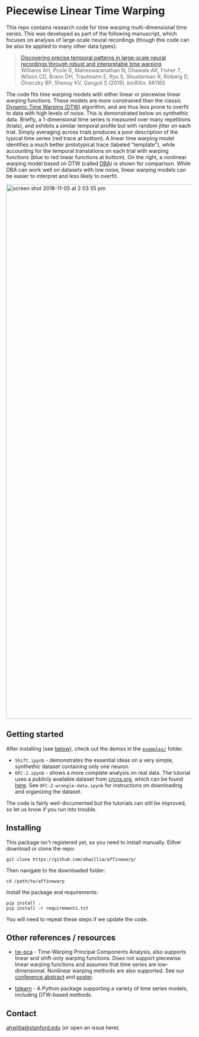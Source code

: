 # Piecewise Linear Time Warping

This repo contains research code for time warping multi-dimensional time series. This was developed as part of the following manuscript, which focuses on analysis of large-scale neural recordings (though this code can be also be applied to many other data types):

> [Discovering precise temporal patterns in large-scale neural recordings through robust and interpretable time warping](https://www.biorxiv.org/content/10.1101/661165v1).<br>
Williams AH, Poole B, Maheswaranathan N, Dhawale AK, Fisher T, Wilson CD, Brann DH, Trautmann E, Ryu S, Shusterman R, Rinberg D, Ölveczky BP, Shenoy KV, Ganguli S (2019). bioRXiv. 661165

The code fits time warping models with either linear or piecewise linear warping functions. These models are more constrained than the classic [Dynamic Time Warping (DTW)](https://en.wikipedia.org/wiki/Dynamic_time_warping) algorithm, and are thus less prone to overfit to data with high levels of noise. This is demonstrated below on synthethic data. Briefly, a 1-dimensional time series is measured over many repetitions (trials), and exhibits a similar temporal profile but with random jitter on each trial. Simply averaging across trials produces a poor description of the typical time series (red trace at bottom). A linear time warping model identifies a much better prototypical trace (labeled "template"), while accounting for the temporal translations on each trial with warping functions (blue to red linear functions at bottom). On the right, a nonlinear warping model based on DTW (called [DBA](https://github.com/fpetitjean/DBA)) is shown for comparison. While DBA can work well on datasets with low noise, linear warping models can be easier to interpret and less likely to overfit.

<img width="1445" alt="screen shot 2018-11-05 at 2 03 55 pm" src="https://user-images.githubusercontent.com/636625/48030119-e3a28d80-e104-11e8-8932-c1251f168f4b.png">

## Getting started

After installing (see [below](#installing)), check out the demos in the [`examples/`](https://github.com/ahwillia/affinewarp/tree/master/examples) folder.

* `Shift.ipynb` - demonstrates the essential ideas on a very simple, synthethic dataset containing only one neuron.
* `OFC-2.ipynb` - shows a more complete analysis on real data. The tutorial uses a publicly available dataset from [crcns.org](https://crcns.org/), which can be found [here](https://crcns.org/data-sets/ofc/ofc-2/about-ofc-2). See `OFC-2-wrangle-data.ipynb` for instructions on downloading and organizing the dataset.

The code is fairly well-documented but the tutorials can still be improved, so let us know if you run into trouble. 

## Installing

This package isn't registered yet, so you need to install manually. Either download or clone the repo:

```
git clone https://github.com/ahwillia/affinewarp/
```

Then navigate to the downloaded folder:

```
cd /path/to/affinewarp
```

Install the package and requirements:

```
pip install .
pip install -r requirements.txt
```

You will need to repeat these steps if we update the code.

## Other references / resources

* [tw-pca](https://github.com/ganguli-lab/twpca) - Time-Warping Principal Components Analysis, also supports linear and shift-only warping functions. Does not support piecewise linear warping functions and assumes that time series are low-dimensional. Nonlinear warping methods are also supported. See our [conference abstract](https://cs.stanford.edu/~poole/twpca_poster.pdf) and [poster](https://cs.stanford.edu/~poole/twpca_poster.pdf).

* [tslearn](https://tslearn.readthedocs.io/) - A Python package supporting a variety of time series models, including DTW-based methods.

## Contact

ahwillia@stanford.edu (or open an issue here).
